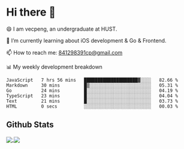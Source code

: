 
# Hi there 👋
😄 I am vecpeng, an undergraduate at HUST.

🌱 I’m currently learning about iOS development & Go & Frontend.

📫 How to reach me: 841298391cp@gmail.com

📊 My weekly development breakdown
<!--START_SECTION:waka-->

```text
JavaScript   7 hrs 56 mins   ████████████████████▓░░░░   82.66 %
Markdown     30 mins         █▒░░░░░░░░░░░░░░░░░░░░░░░   05.31 %
Go           24 mins         █░░░░░░░░░░░░░░░░░░░░░░░░   04.19 %
TypeScript   23 mins         █░░░░░░░░░░░░░░░░░░░░░░░░   04.04 %
Text         21 mins         █░░░░░░░░░░░░░░░░░░░░░░░░   03.73 %
HTML         0 secs          ░░░░░░░░░░░░░░░░░░░░░░░░░   00.03 %
```

<!--END_SECTION:waka-->

## Github Stats
<a href="https://github.com/anuraghazra/github-readme-stats">
  <img align="center" src="https://github-readme-stats.vercel.app/api?username=vecpeng&count_private=true&hide=stars" />
</a>
<a href="https://github.com/anuraghazra/convoychat">
  <img align="center" src="https://github-readme-stats.vercel.app/api/top-langs/?username=vecpeng&layout=compact" />
</a>
